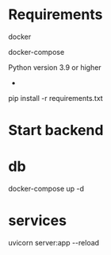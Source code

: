 # Requirements

docker

docker-compose

Python version 3.9 or higher

+

pip install -r requirements.txt

# Start backend

# db
docker-compose up -d

# services
uvicorn server:app --reload